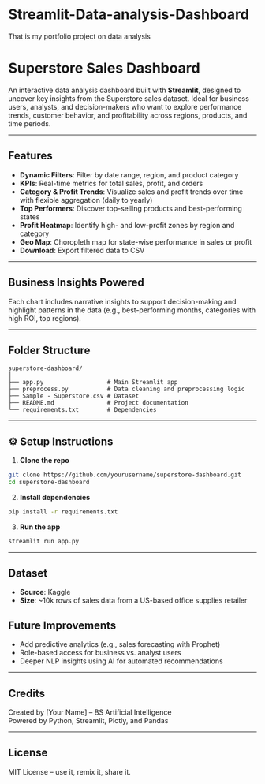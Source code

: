 # Streamlit-Data-analysis-Dashboard
That is my portfolio project on data analysis


# Superstore Sales Dashboard

An interactive data analysis dashboard built with **Streamlit**, designed to uncover key insights from the Superstore sales dataset. Ideal for business users, analysts, and decision-makers who want to explore performance trends, customer behavior, and profitability across regions, products, and time periods.

---

## Features

- **Dynamic Filters**: Filter by date range, region, and product category
- **KPIs**: Real-time metrics for total sales, profit, and orders
- **Category & Profit Trends**: Visualize sales and profit trends over time with flexible aggregation (daily to yearly)
- **Top Performers**: Discover top-selling products and best-performing states
- **Profit Heatmap**: Identify high- and low-profit zones by region and category
- **Geo Map**: Choropleth map for state-wise performance in sales or profit
- **Download**: Export filtered data to CSV

---

## Business Insights Powered

Each chart includes narrative insights to support decision-making and highlight patterns in the data (e.g., best-performing months, categories with high ROI, top regions).

---

## Folder Structure

```
superstore-dashboard/
│
├── app.py                  # Main Streamlit app
├── preprocess.py           # Data cleaning and preprocessing logic
├── Sample - Superstore.csv # Dataset
├── README.md               # Project documentation
└── requirements.txt        # Dependencies
```

---

## ⚙️ Setup Instructions

1. **Clone the repo**

```bash
git clone https://github.com/yourusername/superstore-dashboard.git
cd superstore-dashboard
```

2. **Install dependencies**

```bash
pip install -r requirements.txt
```

3. **Run the app**

```bash
streamlit run app.py
```

---

## Dataset

- **Source**: Kaggle
- **Size**: ~10k rows of sales data from a US-based office supplies retailer


## Future Improvements

- Add predictive analytics (e.g., sales forecasting with Prophet)
- Role-based access for business vs. analyst users
- Deeper NLP insights using AI for automated recommendations

---

## Credits

Created by [Your Name] – BS Artificial Intelligence  
Powered by Python, Streamlit, Plotly, and Pandas

---

## License

MIT License – use it, remix it, share it.
